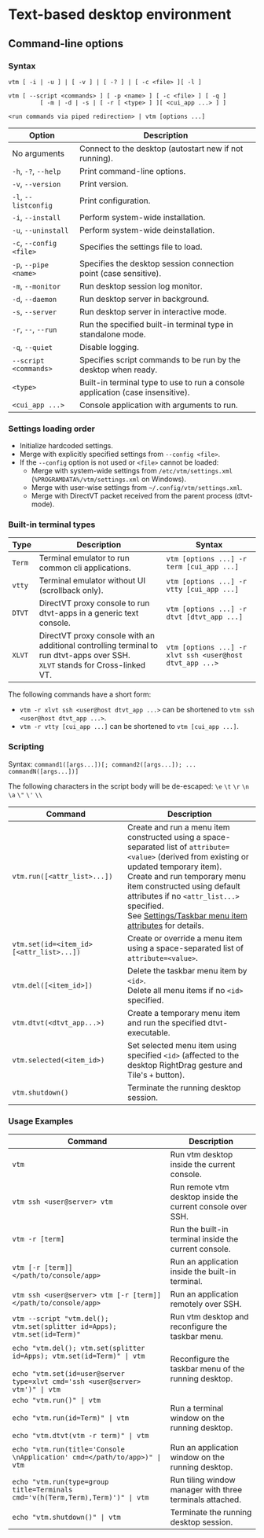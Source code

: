 # Text-based desktop environment

## Command-line options

### Syntax

```
vtm [ -i | -u ] | [ -v ] | [ -? ] | [ -c <file> ][ -l ]

vtm [ --script <commands> ] [ -p <name> ] [ -c <file> ] [ -q ]
         [ -m | -d | -s | [ -r [ <type> ] ][ <cui_app ...> ] ]

<run commands via piped redirection> | vtm [options ...]
```

Option                  | Description
------------------------|-------------------------------------------------------
No arguments            | Connect to the desktop (autostart new if not running).
`-h`, `-?`, `--help`    | Print command-line options.
`-v`, `--version`       | Print version.
`-l`, `--listconfig`    | Print configuration.
`-i`, `--install`       | Perform system-wide installation.
`-u`, `--uninstall`     | Perform system-wide deinstallation.
`-c`, `--config <file>` | Specifies the settings file to load.
`-p`, `--pipe <name>`   | Specifies the desktop session connection point (case sensitive).
`-m`, `--monitor`       | Run desktop session log monitor.
`-d`, `--daemon`        | Run desktop server in background.
`-s`, `--server`        | Run desktop server in interactive mode.
`-r`, `--`, `--run`     | Run the specified built-in terminal type in standalone mode.
`-q`, `--quiet`         | Disable logging.
`--script <commands>`   | Specifies script commands to be run by the desktop when ready.
`<type>`                | Built-in terminal type to use to run a console application (case insensitive).
`<cui_app ...>`         | Console application with arguments to run.

### Settings loading order

  - Initialize hardcoded settings.
  - Merge with explicitly specified settings from `--config <file>`.
  - If the `--config` option is not used or `<file>` cannot be loaded:
      - Merge with system-wide settings from `/etc/vtm/settings.xml` (`%PROGRAMDATA%/vtm/settings.xml` on Windows).
      - Merge with user-wise settings from `~/.config/vtm/settings.xml`.
      - Merge with DirectVT packet received from the parent process (dtvt-mode).

### Built-in terminal types

 Type  | Description                                       | Syntax
-------|---------------------------------------------------|------------------------------------
`Term` | Terminal emulator to run common cli applications. | `vtm [options ...] -r term [cui_app ...]`
`vtty` | Terminal emulator without UI (scrollback only).   | `vtm [options ...] -r vtty [cui_app ...]`
`DTVT` | DirectVT proxy console to run dtvt-apps in a generic text console. | `vtm [options ...] -r dtvt [dtvt_app ...]`
`XLVT` | DirectVT proxy console with an additional controlling terminal to run dtvt-apps over SSH.<br>`XLVT` stands for Cross-linked VT. | `vtm [options ...] -r xlvt ssh <user@host dtvt_app ...>`

The following commands have a short form:
  - `vtm -r xlvt ssh <user@host dtvt_app ...>` can be shortened to `vtm ssh <user@host dtvt_app ...>`.
  - `vtm -r vtty [cui_app ...]` can be shortened to `vtm [cui_app ...]`.

### Scripting

Syntax: `command1([args...])[; command2([args...]); ... commandN([args...])]`

The following characters in the script body will be de-escaped: `\e` `\t` `\r` `\n` `\a` `\"` `\'` `\\`

 Command                                 | Description
-----------------------------------------|-------------------------------------------
`vtm.run([<attr_list>...])`              | Create and run a menu item constructed using a space-separated list of `attribute=<value>` (derived from existing or updated temporary item).<br>Create and run temporary menu item constructed using default attributes if no `<attr_list...>` specified.<br>See [Settings/Taskbar menu item attributes](settings.md#Taskbar-menu-item-attributes) for details.
`vtm.set(id=<item_id> [<attr_list>...])` | Create or override a menu item using a space-separated list of `attribute=<value>`.
`vtm.del([<item_id>])`                   | Delete the taskbar menu item by `<id>`.<br>Delete all menu items if no `<id>` specified.
`vtm.dtvt(<dtvt_app...>)`                | Create a temporary menu item and run the specified dtvt-executable.
`vtm.selected(<item_id>)`                | Set selected menu item using specified `<id>` (affected to the desktop RightDrag gesture and Tile's `+` button).
`vtm.shutdown()`                         | Terminate the running desktop session.

### Usage Examples

Command                                  | Description
-----------------------------------------|--------------------------------------------
`vtm`                                    | Run vtm desktop inside the current console.
`vtm ssh <user@server> vtm`              | Run remote vtm desktop inside the current console over SSH.
`vtm -r [term]`                          | Run the built-in terminal inside the current console.
`vtm [-r [term]] </path/to/console/app>` | Run an application inside the built-in terminal.
`vtm ssh <user@server> vtm [-r [term]] </path/to/console/app>` | Run an application remotely over SSH.
`vtm --script "vtm.del(); vtm.set(splitter id=Apps); vtm.set(id=Term)"` | Run vtm desktop and reconfigure the taskbar menu.
`echo "vtm.del(); vtm.set(splitter id=Apps); vtm.set(id=Term)" \| vtm`<br><br>`echo "vtm.set(id=user@server type=xlvt cmd='ssh <user@server> vtm')" \| vtm` | Reconfigure the taskbar menu of the running desktop.
`echo "vtm.run()" \| vtm`<br><br>`echo "vtm.run(id=Term)" \| vtm`<br><br>`echo "vtm.dtvt(vtm -r term)" \| vtm` | Run a terminal window on the running desktop.
`echo "vtm.run(title='Console \nApplication' cmd=</path/to/app>)" \| vtm` | Run an application window on the running desktop.
`echo "vtm.run(type=group title=Terminals cmd='v(h(Term,Term),Term)')" \| vtm` | Run tiling window manager with three terminals attached.
`echo "vtm.shutdown()" \| vtm`           | Terminate the running desktop session.